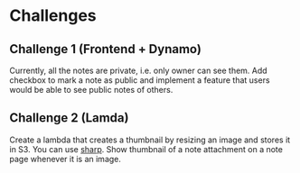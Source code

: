 # Challenges

## Challenge 1 (Frontend + Dynamo)

Currently, all the notes are private, i.e. only owner can see them.
Add checkbox to mark a note as public and implement a feature that users would be able to see public notes of others.

## Challenge 2 (Lamda)

Create a lambda that creates a thumbnail by resizing an image and stores it in S3.
You can use [sharp](https://www.npmjs.com/package/sharp).
Show thumbnail of a note attachment on a note page whenever it is an image.
